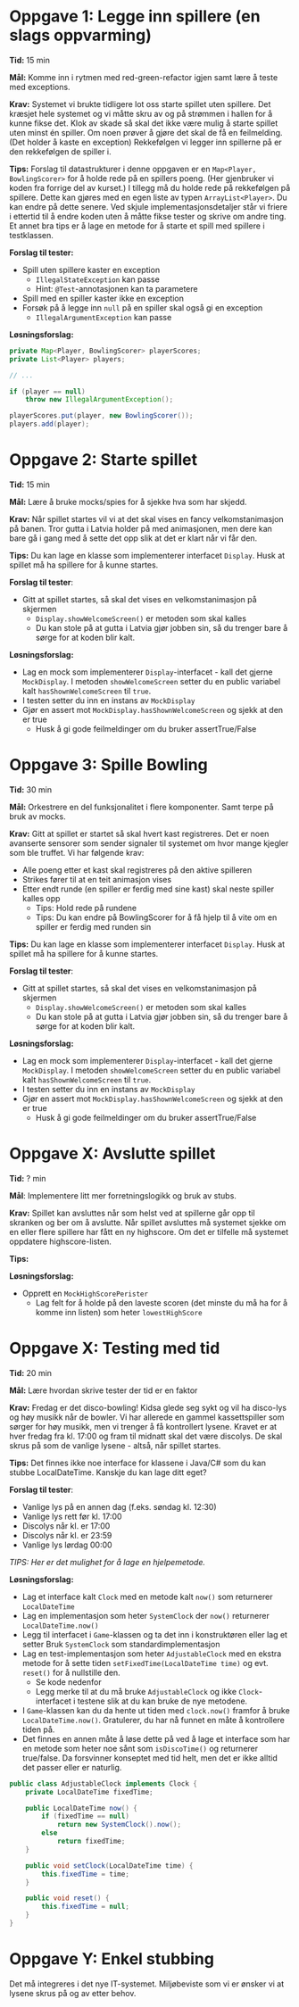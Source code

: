 # Oppgave 1: Legge inn spillere (en slags oppvarming)

**Tid:** 15 min

**Mål:** Komme inn i rytmen med red-green-refactor igjen samt lære å teste med exceptions.

**Krav:**
Systemet vi brukte tidligere lot oss starte spillet uten spillere. Det kræsjet hele systemet og vi måtte skru av og på strømmen i hallen for å kunne fikse det. Klok av skade så skal det ikke være mulig å starte spillet uten minst én spiller. Om noen prøver å gjøre det skal de få en feilmelding.
(Det holder å kaste en exception)
Rekkefølgen vi legger inn spillerne på er den rekkefølgen de spiller i.

**Tips:**
Forslag til datastrukturer i denne oppgaven er en `Map<Player, BowlingScorer>` for å holde rede på en spillers poeng. (Her gjenbruker vi koden fra forrige del av kurset.) I tillegg må du holde rede på rekkefølgen på spillere. Dette kan gjøres med en egen liste av typen `ArrayList<Player>`. Du kan endre på dette senere. Ved skjule implementasjonsdetaljer står vi friere i ettertid til å endre koden uten å måtte fikse tester og skrive om andre ting.
Et annet bra tips er å lage en metode for å starte et spill med spillere i testklassen.

**Forslag til tester:**

* Spill uten spillere kaster en exception
  * `IllegalStateException` kan passe
  * Hint: `@Test`-annotasjonen kan ta parametere
* Spill med en spiller kaster ikke en exception
* Forsøk på å legge inn `null` på en spiller skal også gi en exception
  * `IllegalArgumentException` kan passe

**Løsningsforslag:**

```java
private Map<Player, BowlingScorer> playerScores;
private List<Player> players;

// ...

if (player == null)
    throw new IllegalArgumentException();

playerScores.put(player, new BowlingScorer());
players.add(player);
```


# Oppgave 2: Starte spillet

**Tid:** 15 min

**Mål:** Lære å bruke mocks/spies for å sjekke hva som har skjedd.

**Krav:**
Når spillet startes vil vi at det skal vises en fancy velkomstanimasjon på banen. Tror gutta i Latvia holder på med animasjonen, men dere kan bare gå i gang med å sette det opp slik at det er klart når vi får den.

**Tips:**
Du kan lage en klasse som implementerer interfacet `Display`.
Husk at spillet må ha spillere for å kunne startes.

**Forslag til tester**:

* Gitt at spillet startes, så skal det vises en velkomstanimasjon på skjermen
  * `Display.showWelcomeScreen()` er metoden som skal kalles
  * Du kan stole på at gutta i Latvia gjør jobben sin, så du trenger bare å sørge for at koden blir kalt.

**Løsningsforslag:**

* Lag en mock som implementerer `Display`-interfacet - kall det gjerne `MockDisplay`. I metoden `showWelcomeScreen` setter du en public variabel kalt `hasShownWelcomeScreen` til `true`.
* I testen setter du inn en instans av `MockDisplay`
* Gjør en assert mot `MockDisplay.hasShownWelcomeScreen` og sjekk at den er true
  * Husk å gi gode feilmeldinger om du bruker assertTrue/False

# Oppgave 3: Spille Bowling

**Tid:** 30 min

**Mål:** Orkestrere en del funksjonalitet i flere komponenter. Samt terpe på bruk av mocks.

**Krav:**
Gitt at spillet er startet så skal hvert kast registreres. Det er noen avanserte sensorer som sender signaler til systemet om hvor mange kjegler som ble truffet. Vi har følgende krav:

* Alle poeng etter et kast skal registreres på den aktive spilleren
* Strikes fører til at en teit animasjon vises
* Etter endt runde (en spiller er ferdig med sine kast) skal neste spiller kalles opp
  * Tips: Hold rede på rundene
  * Tips: Du kan endre på BowlingScorer for å få hjelp til å vite om en spiller er ferdig med runden sin

**Tips:**
Du kan lage en klasse som implementerer interfacet `Display`.
Husk at spillet må ha spillere for å kunne startes.

**Forslag til tester**:

* Gitt at spillet startes, så skal det vises en velkomstanimasjon på skjermen
  * `Display.showWelcomeScreen()` er metoden som skal kalles
  * Du kan stole på at gutta i Latvia gjør jobben sin, så du trenger bare å sørge for at koden blir kalt.

**Løsningsforslag:**

* Lag en mock som implementerer `Display`-interfacet - kall det gjerne `MockDisplay`. I metoden `showWelcomeScreen` setter du en public variabel kalt `hasShownWelcomeScreen` til `true`.
* I testen setter du inn en instans av `MockDisplay`
* Gjør en assert mot `MockDisplay.hasShownWelcomeScreen` og sjekk at den er true
  * Husk å gi gode feilmeldinger om du bruker assertTrue/False



# Oppgave X: Avslutte spillet

**Tid:** ? min

**Mål**: Implementere litt mer forretningslogikk og bruk av stubs.

**Krav:**
Spillet kan avsluttes når som helst ved at spillerne går opp til skranken og ber om å avslutte.
Når spillet avsluttes må systemet sjekke om en eller flere spillere har fått en ny highscore. Om det er tilfelle må systemet oppdatere highscore-listen.



**Tips:**


**Løsningsforslag:**
* Opprett en `MockHighScorePerister`
  * Lag felt for å holde på den laveste scoren (det minste du må ha for å komme inn listen) som heter `lowestHighScore`


# Oppgave X: Testing med tid

**Tid:** 20 min

**Mål:** Lære hvordan skrive tester der tid er en faktor

**Krav:**
Fredag er det disco-bowling! Kidsa glede seg sykt og vil ha disco-lys og høy musikk når de bowler.
Vi har allerede en gammel kassettspiller som sørger for høy musikk, men vi trenger å få kontrollert lysene.
Kravet er at hver fredag fra kl. 17:00 og fram til midnatt skal det være discolys.
De skal skrus på som de vanlige lysene - altså, når spillet startes.

**Tips:**
Det finnes ikke noe interface for klassene i Java/C# som du kan stubbe LocalDateTime. Kanskje du kan lage ditt eget?

**Forslag til tester**:

* Vanlige lys på en annen dag (f.eks. søndag kl. 12:30)
* Vanlige lys rett før kl. 17:00
* Discolys når kl. er 17:00
* Discolys når kl. er 23:59
* Vanlige lys lørdag 00:00

_TIPS: Her er det mulighet for å lage en hjelpemetode._

**Løsningsforslag:**

* Lag et interface kalt `Clock` med en metode kalt `now()` som returnerer `LocalDateTime`
* Lag en implementasjon som heter `SystemClock` der `now()`  returnerer `LocalDateTime.now()`
* Legg til interfacet i `Game`-klassen og ta det inn i konstruktøren eller lag et setter
  Bruk `SystemClock` som standardimplementasjon
* Lag en test-implementasjon som heter `AdjustableClock` med en ekstra metode for å sette tiden `setFixedTime(LocalDateTime time)` og evt. `reset()` for å nullstille den.
  * Se kode nedenfor
  * Legg merke til at du må bruke `AdjustableClock` og ikke `Clock`-interfacet i testene slik at du kan bruke de nye metodene.
* I `Game`-klassen kan du da hente ut tiden med `clock.now()` framfor å bruke `LocalDateTime.now()`. Gratulerer, du har nå funnet en måte å kontrollere tiden på.
* Det finnes en annen måte å løse dette på ved å lage et interface som har en metode som heter noe sånt som `isDiscoTime()` og returnerer true/false. Da forsvinner konseptet med tid helt, men det er ikke alltid det passer eller er naturlig.

```java
public class AdjustableClock implements Clock {
    private LocalDateTime fixedTime;

    public LocalDateTime now() {
        if (fixedTime == null)
            return new SystemClock().now();
        else
            return fixedTime;
    }

    public void setClock(LocalDateTime time) {
        this.fixedTime = time;
    }

    public void reset() {
        this.fixedTime = null;
    }
}
```

# Oppgave Y: Enkel stubbing


Det må integreres i det nye IT-systemet. Miljøbeviste som vi er ønsker vi at lysene skrus på og av etter behov.
